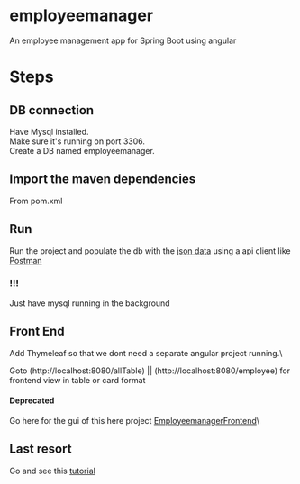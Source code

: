 # employeemanager

An employee management app for Spring Boot using angular

# Steps

## DB connection

Have Mysql installed.   \
Make sure it's running on port 3306.  \
Create a DB named employeemanager.

## Import the maven dependencies

From pom.xml

## Run

Run the project and populate the db with the [json data](https://github.com/HasnatAbdullah/employeemanager/blob/master/json%20test%20data%20entries) using a api client like [Postman](https://www.postman.com/downloads/)

### !!!
Just have mysql running in the background 
## Front End
Add Thymeleaf so that we dont need a separate angular project running.\

Goto (http://localhost:8080/allTable) || (http://localhost:8080/employee) for frontend view in table or card format
#### Deprecated
Go here for the gui of this here project [EmployeemanagerFrontend](https://github.com/HasnatAbdullah/employeemanager-frontend)\

## Last resort

Go and see this [tutorial](https://www.youtube.com/watch?v=Gx4iBLKLVHk)
